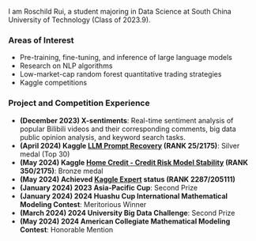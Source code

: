I am Roschild Rui, a student majoring in Data Science at South China University of Technology (Class of 2023.9).

### Areas of Interest
- Pre-training, fine-tuning, and inference of large language models
- Research on NLP algorithms
- Low-market-cap random forest quantitative trading strategies
- Kaggle competitions

### Project and Competition Experience
- **(December 2023) X-sentiments**: Real-time sentiment analysis of popular Bilibili videos and their corresponding comments, big data public opinion analysis, and keyword search tasks.
- **(April 2024) Kaggle [LLM Prompt Recovery](https://www.kaggle.com/competitions/llm-prompt-recovery)  (RANK 25/2175)**: Silver medal (Top 30)
- **(May 2024) Kaggle [Home Credit - Credit Risk Model Stability](https://www.kaggle.com/competitions/home-credit-credit-risk-model-stability)  (RANK 350/2175)**: Bronze medal
- **(May 2024) Achieved [Kaggle Expert](https://www.kaggle.com/roschildrui) status  (RANK 2287/205111)**
- **(January 2024) 2023 Asia-Pacific Cup**: Second Prize
- **(January 2024) 2024 Huashu Cup International Mathematical Modeling Contest**: Meritorious Winner
- **(March 2024) 2024 University Big Data Challenge**: Second Prize
- **(May 2024) 2024 American Collegiate Mathematical Modeling Contest**: Honorable Mention




